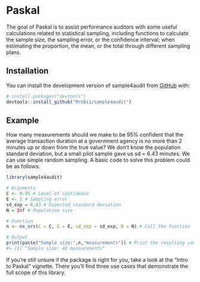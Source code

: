 
<!-- README.md is generated from README.Rmd. Please edit that file -->

# Paskal

<!-- badges: start -->
<!-- badges: end -->

The goal of Paskal is to assist performance auditors with some useful
calculations related to statistical sampling, including functions to
calculate the sample size, the sampling error, or the confidence
interval; when estimating the proportion, the mean, or the total through
different sampling plans.

## Installation

You can install the development version of sample4audit from
[GitHub](https://github.com/) with:

``` r
# install.packages("devtools")
devtools::install_github("MrUbi1/sample4audit")
```

## Example

How many measurements should we make to be 95% confident that the
average transaction duration at a government agency is no more than 2
minutes up or down from the true value? We don’t know the population
standard deviation, but a small pilot sample gave us sd = 6.43 minutes.
We can use simple random sampling. A basic code to solve this problem
could be as follows:

``` r
library(sample4audit)

# Arguments
C <- 0.95 # Level of confidence
E <- 2 # Sampling error
sd_exp = 6.43 # Expected standard deviation
N = Inf # Population size

# Function
n <- nx_srs(C = C, E = E, sd_exp = sd_exp, N = N) # Call the function

# Output
print(paste("Sample size:",n,"measurements")) # Print the resulting sampling size
#> [1] "Sample size: 40 measurements"
```

If you’re still unsure if the package is right for you, take a look at
the “Intro to Paskal” vignette. There you’ll find three use cases that
demonstrate the full scope of this library.
